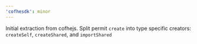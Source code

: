 ```yaml
---
'cofhesdk': minor
---
```


Initial extraction from cofhejs. Split permit `create` into type specific creators: `createSelf`, `createShared`, and `importShared`
